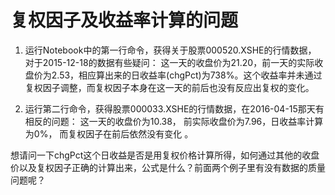# 复权因子及收益率计算的问题

1. 运行Notebook中的第一行命令，获得关于股票000520.XSHE的行情数据， 对于2015-12-18的数据有些疑问：
这一天的收盘价为21.20，前一天的实际收盘价为2.53，相应算出来的日收益率(chgPct)为738%。这个收益率并未通过复权因子调整，而复权因子本身在这一天的前后也没有反应出复权的变化。

2. 运行第二行命令，获得股票000033.XSHE的行情数据，在2016-04-15那天有相反的问题：
这一天的收盘价为10.38， 前实际收盘价为7.96，日收益率计算为0%， 而复权因子在前后依然没有变化 。

想请问一下chgPct这个日收益是否是用复权价格计算所得，如何通过其他的收盘价以及复权因子正确的计算出来，公式是什么？前面两个例子里有没有数据的质量问题呢？
